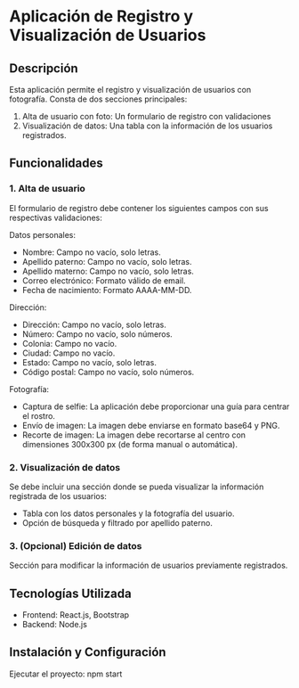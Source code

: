 # Aplicación de Registro y Visualización de Usuarios

## Descripción

Esta aplicación permite el registro y visualización de usuarios con fotografía. Consta de dos secciones principales:

1. Alta de usuario con foto: Un formulario de registro con validaciones
2. Visualización de datos: Una tabla con la información de los usuarios registrados.

## Funcionalidades
### 1. Alta de usuario
El formulario de registro debe contener los siguientes campos con sus respectivas validaciones:

Datos personales:
  - Nombre: Campo no vacío, solo letras.
  - Apellido paterno: Campo no vacío, solo letras.
  - Apellido materno: Campo no vacío, solo letras.
  - Correo electrónico: Formato válido de email.
  - Fecha de nacimiento: Formato AAAA-MM-DD.

Dirección:
  - Dirección: Campo no vacío, solo letras.
  - Número: Campo no vacío, solo números.
  - Colonia: Campo no vacío.
  - Ciudad: Campo no vacío.
  - Estado: Campo no vacío, solo letras.
  - Código postal: Campo no vacío, solo números.

Fotografía:
  - Captura de selfie: La aplicación debe proporcionar una guía para centrar el rostro.
  - Envío de imagen: La imagen debe enviarse en formato base64 y PNG.
  - Recorte de imagen: La imagen debe recortarse al centro con dimensiones 300x300 px (de forma manual o automática).

### 2. Visualización de datos
Se debe incluir una sección donde se pueda visualizar la información registrada de los usuarios:
  - Tabla con los datos personales y la fotografía del usuario.
  - Opción de búsqueda y filtrado por apellido paterno.

### 3. (Opcional) Edición de datos

Sección para modificar la información de usuarios previamente registrados.

## Tecnologías Utilizada
- Frontend: React.js, Bootstrap
- Backend: Node.js

## Instalación y Configuración
Ejecutar el proyecto: npm start


  
